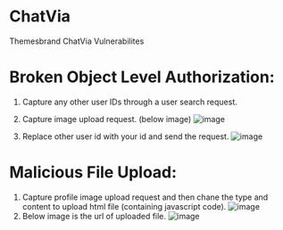# ChatVia
Themesbrand ChatVia Vulnerabilites
# Broken Object Level Authorization:
1. Capture any other user IDs through a user search request.
2. Capture image upload request. (below image)
   ![image](https://github.com/php-lover-boy/ChatVia/assets/111951701/a631b20f-0363-43a2-8a45-249f5bb2de12)

4. Replace other user id with your id and send the request.
   ![image](https://github.com/php-lover-boy/ChatVia/assets/111951701/cccc3eb4-753b-4d87-9945-04555604a5d8)

# Malicious File Upload:
1. Capture profile image upload request and then chane the type and content to upload html file (containing javascript code). 
![image](https://github.com/php-lover-boy/ChatVia/assets/111951701/c17f63d0-92f3-4089-860c-e2a748e041a5)
2. Below image is the url of uploaded file.
   ![image](https://github.com/php-lover-boy/ChatVia/assets/111951701/f5e1a185-6907-4f4e-914a-75202e64e612)

 

